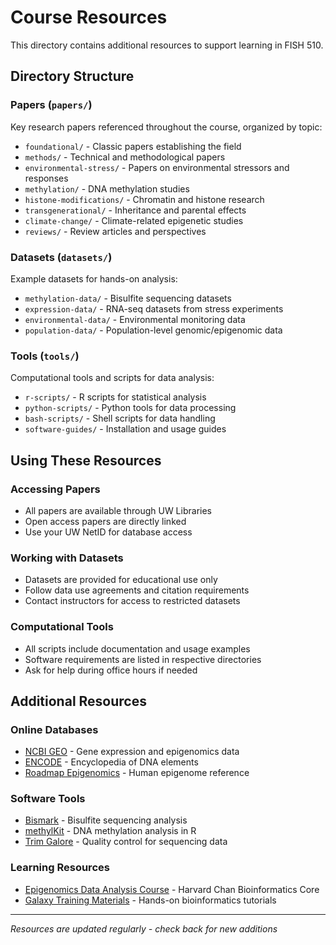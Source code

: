 # Course Resources

This directory contains additional resources to support learning in FISH 510.

## Directory Structure

### Papers (`papers/`)
Key research papers referenced throughout the course, organized by topic:
- `foundational/` - Classic papers establishing the field
- `methods/` - Technical and methodological papers
- `environmental-stress/` - Papers on environmental stressors and responses
- `methylation/` - DNA methylation studies
- `histone-modifications/` - Chromatin and histone research
- `transgenerational/` - Inheritance and parental effects
- `climate-change/` - Climate-related epigenetic studies
- `reviews/` - Review articles and perspectives

### Datasets (`datasets/`)
Example datasets for hands-on analysis:
- `methylation-data/` - Bisulfite sequencing datasets
- `expression-data/` - RNA-seq datasets from stress experiments
- `environmental-data/` - Environmental monitoring data
- `population-data/` - Population-level genomic/epigenomic data

### Tools (`tools/`)
Computational tools and scripts for data analysis:
- `r-scripts/` - R scripts for statistical analysis
- `python-scripts/` - Python tools for data processing
- `bash-scripts/` - Shell scripts for data handling
- `software-guides/` - Installation and usage guides

## Using These Resources

### Accessing Papers
- All papers are available through UW Libraries
- Open access papers are directly linked
- Use your UW NetID for database access

### Working with Datasets
- Datasets are provided for educational use only
- Follow data use agreements and citation requirements
- Contact instructors for access to restricted datasets

### Computational Tools
- All scripts include documentation and usage examples
- Software requirements are listed in respective directories
- Ask for help during office hours if needed

## Additional Resources

### Online Databases
- [NCBI GEO](https://www.ncbi.nlm.nih.gov/geo/) - Gene expression and epigenomics data
- [ENCODE](https://www.encodeproject.org/) - Encyclopedia of DNA elements
- [Roadmap Epigenomics](http://www.roadmapepigenomics.org/) - Human epigenome reference

### Software Tools
- [Bismark](https://github.com/FelixKrueger/Bismark) - Bisulfite sequencing analysis
- [methylKit](https://bioconductor.org/packages/release/bioc/html/methylKit.html) - DNA methylation analysis in R
- [Trim Galore](https://github.com/FelixKrueger/TrimGalore) - Quality control for sequencing data

### Learning Resources
- [Epigenomics Data Analysis Course](https://github.com/hbctraining/Intro-to-ChIPseq) - Harvard Chan Bioinformatics Core
- [Galaxy Training Materials](https://training.galaxyproject.org/) - Hands-on bioinformatics tutorials

---
*Resources are updated regularly - check back for new additions*